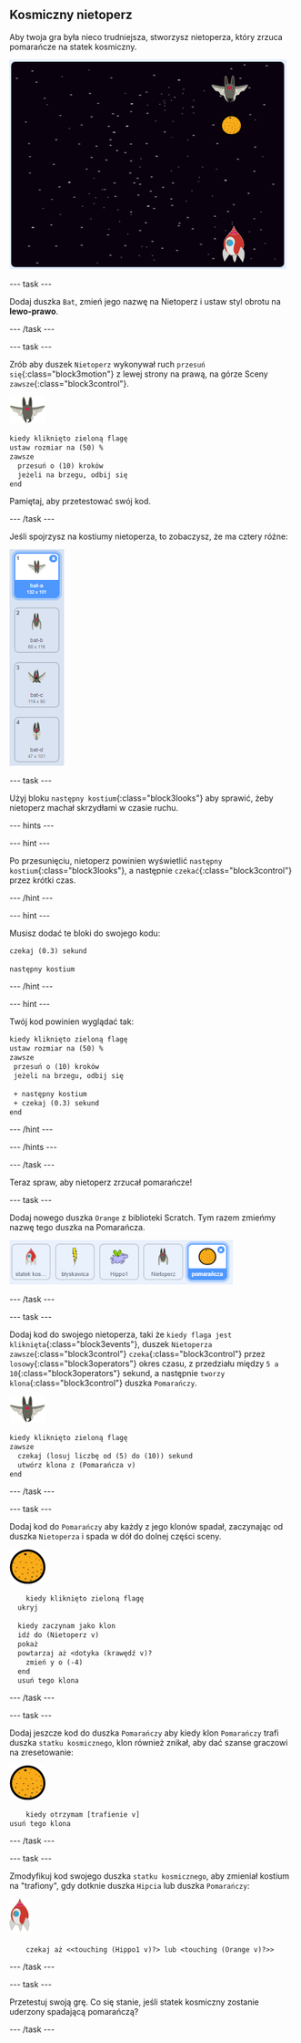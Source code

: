 ## Kosmiczny nietoperz

Aby twoja gra była nieco trudniejsza, stworzysz nietoperza, który zrzuca pomarańcze na statek kosmiczny.

![nietoperz zrzucający pomarańczę na statek kosmiczny](images/bat-oranges.png)

\--- task \---

Dodaj duszka `Bat`, zmień jego nazwę na Nietoperz i ustaw styl obrotu na **lewo-prawo**.

\--- /task \---

\--- task \---

Zrób aby duszek `Nietoperz` wykonywał ruch `przesuń się`{:class="block3motion"} z lewej strony na prawą, na górze Sceny `zawsze`{:class="block3control"}.

![duszek nietoperza](images/bat-sprite.png)

```blocks3
kiedy kliknięto zieloną flagę
ustaw rozmiar na (50) %
zawsze 
  przesuń o (10) kroków
  jeżeli na brzegu, odbij się
end
```

Pamiętaj, aby przetestować swój kod.

\--- /task \---

Jeśli spojrzysz na kostiumy nietoperza, to zobaczysz, że ma cztery różne:

![zrzut ekranu](images/invaders-bat-costume.png)

\--- task \---

Użyj bloku `następny kostium`{:class="block3looks"} aby sprawić, żeby nietoperz machał skrzydłami w czasie ruchu.

\--- hints \---

\--- hint \---

Po przesunięciu, nietoperz powinien wyświetlić `następny kostium`{:class="block3looks"}, a następnie `czekać`{:class="block3control"} przez krótki czas.

\--- /hint \---

\--- hint \---

Musisz dodać te bloki do swojego kodu:

```blocks3
czekaj (0.3) sekund

następny kostium
```

\--- /hint \---

\--- hint \---

Twój kod powinien wyglądać tak:

```blocks3
kiedy kliknięto zieloną flagę
ustaw rozmiar na (50) %
zawsze 
 przesuń o (10) kroków
 jeżeli na brzegu, odbij się

 + następny kostium
 + czekaj (0.3) sekund
end
```

\--- /hint \---

\--- /hints \---

\--- /task \---

Teraz spraw, aby nietoperz zrzucał pomarańcze!

\--- task \---

Dodaj nowego duszka `Orange` z biblioteki Scratch. Tym razem zmieńmy nazwę tego duszka na Pomarańcza.

![zrzut ekranu](images/invaders-orange.png)

\--- /task \---

\--- task \---

Dodaj kod do swojego nietoperza, taki że `kiedy flaga jest kliknięta`{:class="block3events"}, duszek `Nietoperza` `zawsze`{:class="block3control"} `czeka`{:class="block3control"} przez `losowy`{:class="block3operators"} okres czasu, z przedziału między `5 a 10`{:class="block3operators"} sekund, a następnie `tworzy klona`{:class="block3control"} duszka `Pomarańczy`.

![duszek nietoperza](images/bat-sprite.png)

```blocks3
kiedy kliknięto zieloną flagę
zawsze 
  czekaj (losuj liczbę od (5) do (10)) sekund
  utwórz klona z (Pomarańcza v)
end
```

\--- /task \---

\--- task \---

Dodaj kod do `Pomarańczy` aby każdy z jego klonów spadał, zaczynając od duszka `Nietoperza` i spada w dół do dolnej części sceny.

![duszek pomarańczy](images/orange-sprite.png)

```blocks3
    kiedy kliknięto zieloną flagę
  ukryj

  kiedy zaczynam jako klon
  idź do (Nietoperz v)
  pokaż
  powtarzaj aż <dotyka (krawędź v)?
    zmień y o (-4)
  end
  usuń tego klona
```

\--- /task \---

\--- task \---

Dodaj jeszcze kod do duszka `Pomarańczy` aby kiedy klon `Pomarańczy` trafi duszka `statku kosmicznego`, klon również znikał, aby dać szanse graczowi na zresetowanie:

![duszek pomarańczy](images/orange-sprite.png)

```blocks3
    kiedy otrzymam [trafienie v]
usuń tego klona
```

\--- /task \---

\--- task \---

Zmodyfikuj kod swojego duszka `statku kosmicznego`, aby zmieniał kostium na "trafiony", gdy dotknie duszka `Hipcia` lub duszka `Pomarańczy`:

![duszek rakiety](images/rocket-sprite.png)

```blocks3
    czekaj aż <<touching (Hippo1 v)?> lub <touching (Orange v)?>>
```

\--- /task \---

\--- task \---

Przetestuj swoją grę. Co się stanie, jeśli statek kosmiczny zostanie uderzony spadającą pomarańczą?

\--- /task \---